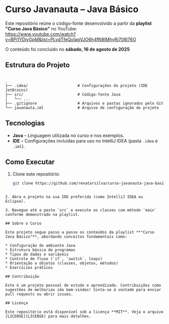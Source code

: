 # Curso Javanauta – Java Básico

Este repositório reúne o código-fonte desenvolvido a partir da **playlist "Curso Java Básico"** no YouTube:  
https://www.youtube.com/watch?v=BPi1YDiyGpM&list=PLydTfeQoIagVJO6h4fN8IMhyRi708I76O

O conteúdo foi concluído no **sábado, 16 de agosto de 2025** 
##  Estrutura do Projeto

```

.
├── .idea/                      # Configurações do projeto (IDE JetBrains)
├── src/                        # Código-fonte Java
│   └── ...
├── .gitignore                  # Arquivos e pastas ignorados pelo Git
└── javanauta.iml               # Arquivo de configuração do projeto

````

## Tecnologias

- **Java** – Linguagem utilizada no curso e nos exemplos.
- **IDE** – Configurações incluídas para uso no IntelliJ IDEA (pasta `.idea` e `.iml`).

## Como Executar

1. Clone este repositório:
   ```bash
   git clone https://github.com/renatarsilva/curso-javanauta-java-basico.git
````

2. Abra o projeto na sua IDE preferida (como IntelliJ IDEA ou Eclipse).

3. Navegue até a pasta `src` e execute as classes com método `main` conforme demonstrado na playlist.

## Sobre o Curso

Este projeto segue passo a passo os conteúdos da playlist **"Curso Java Básico"**, abordando conceitos fundamentais como:

* Configuração do ambiente Java
* Estrutura básica de programas
* Tipos de dados e variáveis
* Controle de fluxo (`if`, `switch`, loops)
* Orientação a objetos (classes, objetos, métodos)
* Exercícios práticos

## Contribuição

Este é um projeto pessoal de estudo e aprendizado. Contribuições como sugestões de melhorias são bem-vindas! Sinta-se à vontade para enviar pull requests ou abrir issues.

## Licença

Este repositório está disponível sob a licença **MIT**. Veja o arquivo [LICENSE](LICENSE) para mais detalhes.


